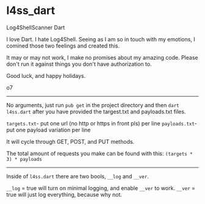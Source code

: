 # l4ss_dart
Log4ShellScanner Dart

I love Dart. I hate Log4Shell. Seeing as I am so in touch with my emotions, I comined those two feelings and created this.

It may or may not work, I make no promises about my amazing code. Please don't run it against things you don't have authorization to.

Good luck, and happy holidays.

o7

-----------------------------------------

No arguments, just run `pub get` in the project directory and then `dart l4ss.dart` after you have provided the targest.txt and payloads.txt files.

`targets.txt`- put one url (no http or https in front pls) per line
`payloads.txt`- put one payload variation per line

It will cycle through GET, POST, and PUT methods.

The total amount of requests you make can be found with this: 
`(targets * 3) * payloads`

-----------------------------------------

Inside of `l4ss.dart` there are two bools, `__log` and `__ver`.

`__log` = true will turn on minimal logging, and enable `__ver` to work.
`__ver` = true will just log everything, because why not. 
